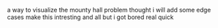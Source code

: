  a way to visualize the mounty hall problem 
thought i will add some edge cases make this intresting and all but i got bored real quick 
